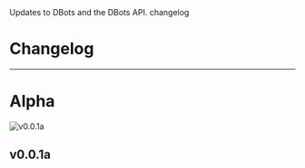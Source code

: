<title>Changelog</title>
<description>Updates to DBots and the DBots API.</description>
<url>changelog</url>

# Changelog

---

# Alpha

![v0.0.1a](assets/docs/img/v0.0.1a.png)

## v0.0.1a
